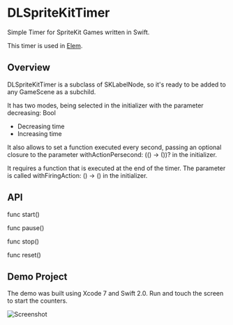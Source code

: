 # DLSpriteKitTimer
Simple Timer for SpriteKit Games written in Swift.

This timer is used in [Elem](http://www.elem.rocks).

## Overview
DLSpriteKitTimer is a subclass of SKLabelNode, so it's ready to be added to any GameScene as a subchild.

It has two modes, being selected in the initializer with the parameter decreasing: Bool
* Decreasing time
* Increasing time

It also allows to set a function executed every second, passing an optional closure to the parameter withActionPersecond: (() -> ())? in the initializer.

It requires a function that is executed at the end of the timer. The parameter is called withFiringAction: () -> () in the initializer.

## API

func start()

func pause()

func stop()

func reset()

## Demo Project

The demo was built using Xcode 7 and Swift 2.0. Run and touch the screen to start the counters.

![Screenshot](http://i.imgur.com/NgzMxsp.png)
